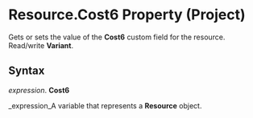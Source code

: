 
# Resource.Cost6 Property (Project)

Gets or sets the value of the  **Cost6** custom field for the resource. Read/write **Variant**.


## Syntax

 _expression_. **Cost6**

 _expression_A variable that represents a  **Resource** object.

